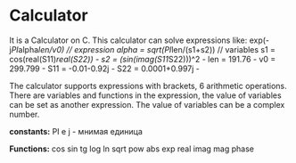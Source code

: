 # Calculator
It is a Calculator on C.
This calculator can solve expressions like:
exp(-j*PI*alpha*len/v0)         // expression
alpha = sqrt(PI*len/(s1+s2))    // variables 
s1 = cos(real(S11)*real(S22))   -
s2 = (sin(imag(S11*S22)))^2     -
len = 191.76                    -
v0 = 299.799                    -
S11 = -0.01-0.92j               -
S22 = 0.0001+0.997j             -

The calculator supports expressions with brackets, 6 arithmetic operations. 
There are variables and functions in the expression, the value of variables can be set as another expression.
The value of variables can be a complex number.

**constants:**
PI
e
j - мнимая единица

**Functions:**
cos
sin
tg
log
ln
sqrt
pow
abs
exp
real
imag
mag
phase

